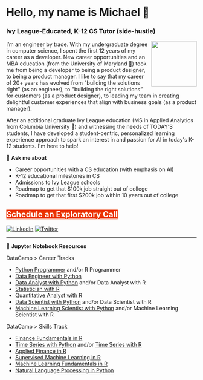 # Hello, my name is Michael 👋

<!--
**michaelmallari/michaelmallari** is a ✨ _special_ ✨ repository because its `README.md` (this file) appears on your GitHub profile.  Here are some ideas to get you started:
- 🔭 I’m currently working on ...
- 🌱 I’m currently learning ...
- 👯 I’m looking to collaborate on ...
- 🤔 I’m looking for help with ...
- 💬 Ask me about ...
- 📫 How to reach me: ...
- 😄 Pronouns: ...
- ⚡ Fun fact: ...
-->

### Ivy League-Educated, K-12 CS Tutor (side-hustle)

<img src="https://www.michaelmallari.com/img/headshot.jpg" width="120" height="120" align="right" />

I’m an engineer by trade.  With my undergraduate degree in computer science, I spent the first 12 years of my career as a developer.  New career opportunities and an MBA education (from the University of Maryland 🐢) took me from being a developer to being a product designer, to being a product manager.  I like to say that my career of 20+ years has evolved from "building the solutions right" (as an engineer), to "building the right solutions” for customers (as a product designer), to leading my team in creating delightful customer experiences that align with business goals (as a product manager).

After an additional graduate Ivy League education (MS in Applied Analytics from Columbia University 🦁) and witnessing the needs of TODAY'S students, I have developed a student-centric, personalized learning experience approach to spark an interest in and passion for AI in today's K-12 students.  I'm here to help! 

💬 **Ask me about**
* Career opportunities with a CS education (with emphasis on AI)
* K-12 educational milestones in CS
* Admissions to Ivy League schools
* Roadmap to get that $100k job straight out of college
* Roadmap to get that first $200k job within 10 years out of college

## <a href="https://koalendar.com/e/30-min-exploratory-call-with-michael" target="_blank" style="background-color: #eb3300; color: #fff;">Schedule an Exploratory Call</a>


[![LinkedIn](https://img.shields.io/badge/mmallari-blue?style=flat&logo=linkedin&labelColor=blue)](https://www.linkedin.com/in/mmallari)
[![Twitter](https://img.shields.io/badge/-@MichaelMallari-1ca0f1?style=flat&logo=twitter&logoColor=white&link=https://twitter.com/MichaelMallari)](https://twitter.com/MichaelMallari)

---

📓 **Jupyter Notebook Resources**

DataCamp > Career Tracks
* [Python Programmer](https://github.com/michaelmallari/michaelmallari/blob/main/datacamp-python-programmer.md) and/or R Programmer
* [Data Engineer with Python](https://github.com/michaelmallari/michaelmallari/blob/main/datacamp-data-engineer-with-python.md)
* [Data Analyst with Python](https://github.com/michaelmallari/michaelmallari/blob/main/datacamp-data-analyst-with-python.md) and/or Data Analyst with R
* [Statistician with R](https://github.com/michaelmallari/michaelmallari/blob/main/datacamp-statistician-with-r.md)
* [Quantitative Analyst with R](https://github.com/michaelmallari/michaelmallari/blob/main/datacamp-quantitative-analyst-with-r.md)
* [Data Scientist with Python](https://github.com/michaelmallari/michaelmallari/blob/main/datacamp-data-scientist-with-python.md) and/or Data Scientist with R
* [Machine Learning Scientist with Python](https://github.com/michaelmallari/michaelmallari/blob/main/datacamp-machine-learning-scientist-with-python.md) and/or Machine Learning Scientist with R

DataCamp > Skills Track
* [Finance Fundamentals in R](https://github.com/michaelmallari/michaelmallari/blob/main/datacamp-finance-fundamentals-in-r.md)
* [Time Series with Python](https://github.com/michaelmallari/michaelmallari/blob/main/datacamp-time-series-with-python.md) and/or [Time Series with R](https://github.com/michaelmallari/michaelmallari/blob/main/datacamp-time-series-with-r.md)
* [Applied Finance in R](https://github.com/michaelmallari/michaelmallari/blob/main/datacamp-applied-finance-in-r.md)
* [Supervised Machine Learning in R](https://github.com/michaelmallari/michaelmallari/blob/main/datacamp-supervised-machine-learning-in-r.md)
* [Machine Learning Fundamentals in R](https://github.com/michaelmallari/michaelmallari/blob/main/datacamp-machine-learning-fundamentals-in-r.md)
* [Natural Language Processing in Python](https://github.com/michaelmallari/michaelmallari/blob/main/datacamp-natural-language-processing-in-python.md)
